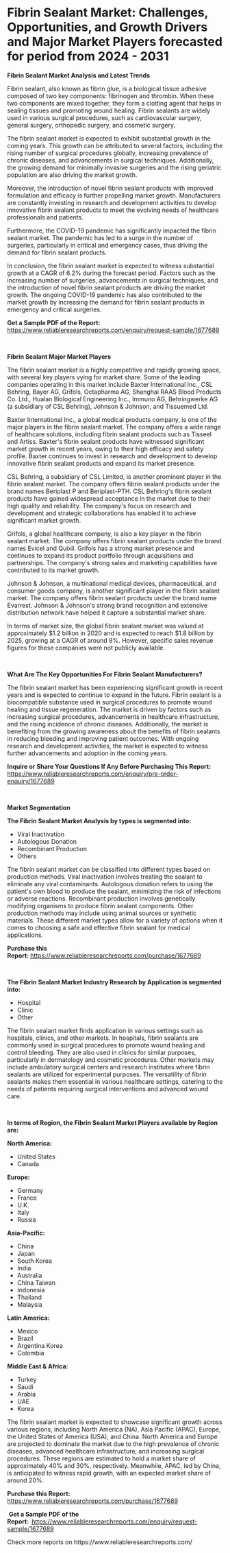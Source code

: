 <p><h1>Fibrin Sealant Market: Challenges, Opportunities, and Growth Drivers and Major Market Players forecasted for period from 2024 - 2031</h1></p><p><strong>Fibrin Sealant Market Analysis and Latest Trends</strong></p>
<p><p>Fibrin sealant, also known as fibrin glue, is a biological tissue adhesive composed of two key components: fibrinogen and thrombin. When these two components are mixed together, they form a clotting agent that helps in sealing tissues and promoting wound healing. Fibrin sealants are widely used in various surgical procedures, such as cardiovascular surgery, general surgery, orthopedic surgery, and cosmetic surgery.</p><p>The fibrin sealant market is expected to exhibit substantial growth in the coming years. This growth can be attributed to several factors, including the rising number of surgical procedures globally, increasing prevalence of chronic diseases, and advancements in surgical techniques. Additionally, the growing demand for minimally invasive surgeries and the rising geriatric population are also driving the market growth.</p><p>Moreover, the introduction of novel fibrin sealant products with improved formulation and efficacy is further propelling market growth. Manufacturers are constantly investing in research and development activities to develop innovative fibrin sealant products to meet the evolving needs of healthcare professionals and patients.</p><p>Furthermore, the COVID-19 pandemic has significantly impacted the fibrin sealant market. The pandemic has led to a surge in the number of surgeries, particularly in critical and emergency cases, thus driving the demand for fibrin sealant products.</p><p>In conclusion, the fibrin sealant market is expected to witness substantial growth at a CAGR of 6.2% during the forecast period. Factors such as the increasing number of surgeries, advancements in surgical techniques, and the introduction of novel fibrin sealant products are driving the market growth. The ongoing COVID-19 pandemic has also contributed to the market growth by increasing the demand for fibrin sealant products in emergency and critical surgeries.</p></p>
<p><strong>Get a Sample PDF of the Report:&nbsp;</strong> <a href="https://www.reliableresearchreports.com/enquiry/request-sample/1677689">https://www.reliableresearchreports.com/enquiry/request-sample/1677689</a></p>
<p>&nbsp;</p>
<p><strong>Fibrin Sealant Major Market Players</strong></p>
<p><p>The fibrin sealant market is a highly competitive and rapidly growing space, with several key players vying for market share. Some of the leading companies operating in this market include Baxter International Inc., CSL Behring, Bayer AG, Grifols, Octapharma AG, Shanghai RAAS Blood Products Co. Ltd., Hualan Biological Engineering Inc., Immuno AG, Behringwerke AG (a subsidiary of CSL Behring), Johnson & Johnson, and Tissuemed Ltd.</p><p>Baxter International Inc., a global medical products company, is one of the major players in the fibrin sealant market. The company offers a wide range of healthcare solutions, including fibrin sealant products such as Tisseel and Artiss. Baxter's fibrin sealant products have witnessed significant market growth in recent years, owing to their high efficacy and safety profile. Baxter continues to invest in research and development to develop innovative fibrin sealant products and expand its market presence.</p><p>CSL Behring, a subsidiary of CSL Limited, is another prominent player in the fibrin sealant market. The company offers fibrin sealant products under the brand names Beriplast P and Beriplast-PTH. CSL Behring's fibrin sealant products have gained widespread acceptance in the market due to their high quality and reliability. The company's focus on research and development and strategic collaborations has enabled it to achieve significant market growth.</p><p>Grifols, a global healthcare company, is also a key player in the fibrin sealant market. The company offers fibrin sealant products under the brand names Evicel and Quixil. Grifols has a strong market presence and continues to expand its product portfolio through acquisitions and partnerships. The company's strong sales and marketing capabilities have contributed to its market growth.</p><p>Johnson & Johnson, a multinational medical devices, pharmaceutical, and consumer goods company, is another significant player in the fibrin sealant market. The company offers fibrin sealant products under the brand name Evarrest. Johnson & Johnson's strong brand recognition and extensive distribution network have helped it capture a substantial market share.</p><p>In terms of market size, the global fibrin sealant market was valued at approximately $1.2 billion in 2020 and is expected to reach $1.8 billion by 2025, growing at a CAGR of around 8%. However, specific sales revenue figures for these companies were not publicly available.</p></p>
<p>&nbsp;</p>
<p><strong>What Are The Key Opportunities For Fibrin Sealant Manufacturers?</strong></p>
<p><p>The fibrin sealant market has been experiencing significant growth in recent years and is expected to continue to expand in the future. Fibrin sealant is a biocompatible substance used in surgical procedures to promote wound healing and tissue regeneration. The market is driven by factors such as increasing surgical procedures, advancements in healthcare infrastructure, and the rising incidence of chronic diseases. Additionally, the market is benefiting from the growing awareness about the benefits of fibrin sealants in reducing bleeding and improving patient outcomes. With ongoing research and development activities, the market is expected to witness further advancements and adoption in the coming years.</p></p>
<p><strong>Inquire or Share Your Questions If Any Before Purchasing This Report:</strong> <a href="https://www.reliableresearchreports.com/enquiry/pre-order-enquiry/1677689">https://www.reliableresearchreports.com/enquiry/pre-order-enquiry/1677689</a></p>
<p>&nbsp;</p>
<p><strong>Market Segmentation</strong></p>
<p><strong>The Fibrin Sealant Market Analysis by types is segmented into:</strong></p>
<p><ul><li>Viral Inactivation</li><li>Autologous Donation</li><li>Recombinant Production</li><li>Others</li></ul></p>
<p><p>The fibrin sealant market can be classified into different types based on production methods. Viral inactivation involves treating the sealant to eliminate any viral contaminants. Autologous donation refers to using the patient's own blood to produce the sealant, minimizing the risk of infections or adverse reactions. Recombinant production involves genetically modifying organisms to produce fibrin sealant components. Other production methods may include using animal sources or synthetic materials. These different market types allow for a variety of options when it comes to choosing a safe and effective fibrin sealant for medical applications.</p></p>
<p><strong>Purchase this Report:&nbsp;</strong><a href="https://www.reliableresearchreports.com/purchase/1677689">https://www.reliableresearchreports.com/purchase/1677689</a></p>
<p>&nbsp;</p>
<p><strong>The Fibrin Sealant Market Industry Research by Application is segmented into:</strong></p>
<p><ul><li>Hospital</li><li>Clinic</li><li>Other</li></ul></p>
<p><p>The fibrin sealant market finds application in various settings such as hospitals, clinics, and other markets. In hospitals, fibrin sealants are commonly used in surgical procedures to promote wound healing and control bleeding. They are also used in clinics for similar purposes, particularly in dermatology and cosmetic procedures. Other markets may include ambulatory surgical centers and research institutes where fibrin sealants are utilized for experimental purposes. The versatility of fibrin sealants makes them essential in various healthcare settings, catering to the needs of patients requiring surgical interventions and advanced wound care.</p></p>
<p>&nbsp;</p>
<p><strong>In terms of Region, the Fibrin Sealant Market Players available by Region are:</strong></p>
<p>
    <p> <strong> North America: </strong>
        <ul>
            <li>United States</li>
            <li>Canada</li>
        </ul>
        </p> 
    <p> <strong> Europe: </strong>
        <ul>
            <li>Germany</li>
            <li>France</li>
            <li>U.K.</li>
            <li>Italy</li>
            <li>Russia</li>
        </ul>
        </p> 
    <p> <strong> Asia-Pacific: </strong>
        <ul>
            <li>China</li>
            <li>Japan</li>
            <li>South Korea</li>
            <li>India</li>
            <li>Australia</li>
            <li>China Taiwan</li>
            <li>Indonesia</li>
            <li>Thailand</li>
            <li>Malaysia</li>
        </ul>
        </p> 
    <p> <strong> Latin America: </strong>
        <ul>
            <li>Mexico</li>
            <li>Brazil</li>
            <li>Argentina Korea</li>
            <li>Colombia</li>
        </ul>
        </p> 
    <p> <strong> Middle East & Africa: </strong>
        <ul>
            <li>Turkey</li>
            <li>Saudi</li>
            <li>Arabia</li>
            <li>UAE</li>
            <li>Korea</li>
        </ul>
    </p>
    </p>
<p><p>The fibrin sealant market is expected to showcase significant growth across various regions, including North America (NA), Asia Pacific (APAC), Europe, the United States of America (USA), and China. North America and Europe are projected to dominate the market due to the high prevalence of chronic diseases, advanced healthcare infrastructure, and increasing surgical procedures. These regions are estimated to hold a market share of approximately 40% and 30%, respectively. Meanwhile, APAC, led by China, is anticipated to witness rapid growth, with an expected market share of around 20%.</p></p>
<p><strong>Purchase this Report: </strong><a href="https://www.reliableresearchreports.com/purchase/1677689">https://www.reliableresearchreports.com/purchase/1677689</a></p>
<p>&nbsp;<strong>Get a Sample PDF of the Report:&nbsp;&nbsp;</strong><a href="https://www.reliableresearchreports.com/enquiry/request-sample/1677689">https://www.reliableresearchreports.com/enquiry/request-sample/1677689</a></p>
<p><strong></strong></p>
<p>Check more reports on https://www.reliableresearchreports.com/</p>